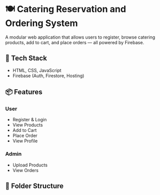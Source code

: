 # 🍽️ Catering Reservation and Ordering System

A modular web application that allows users to register, browse catering products, add to cart, and place orders — all powered by Firebase.

## 🚀 Tech Stack
- HTML, CSS, JavaScript
- Firebase (Auth, Firestore, Hosting)

## 📦 Features

### User
- Register & Login
- View Products
- Add to Cart
- Place Order
- View Profile

### Admin
- Upload Products
- View Orders

## 📁 Folder Structure

